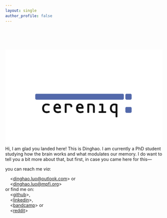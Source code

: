 ```yaml
---
layout: single
author_profile: false
---
```

<br><br><br><br>
![cereniq:](assets\images\cereniq.png)
Hi, I am glad you landed here! This is Dinghao. I am currently a PhD student studying how the brain works and what modulates our memory. I do want to tell you a bit more about that, but first, in case you came here for this—

you can reach me *via*:<br>
<!-- TIL: you can actually just add 2 spaces... but I prefer to explicitly declare line breaks! 8 Oct 2024 -->
<!-- also, used alt+0+1+6+0 to insert hard-spaces, or OPTION+SPACE on a Mac -->
    <[dinghao.luo@outlook.com](dinghao.luo@outlook.com)> or<br>
    <[dinghao.luo@mpfi.org](dinghao.luo@mpfi.org)><br>
or find me on:<br>
    <[github](https://github.com/dinghaoluo)>,<br>
    <[linkedin](https://www.linkedin.com/in/dinghaoluo/)>,<br>
    <[bandcamp](https://amoxitoxin.bandcamp.com/)> or <br>
    <[reddit](https://www.reddit.com/user/amoxdl24/)>